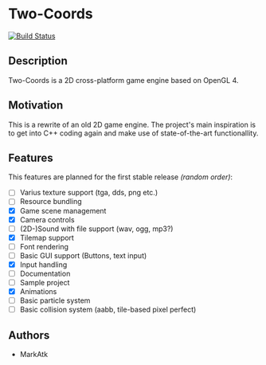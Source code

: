 # Two-Coords

[![Build Status](https://travis-ci.org/markatk/two-coords.svg?branch=develop)](https://travis-ci.org/markatk/two-coords)

## Description

Two-Coords is a 2D cross-platform game engine based on OpenGL 4.

## Motivation

This is a rewrite of an old 2D game engine. The project's main inspiration is to get into C++ coding again and make use of state-of-the-art functionallity.

## Features

This features are planned for the first stable release *(random order)*:

- [ ] Varius texture support (tga, dds, png etc.)
- [ ] Resource bundling
- [X] Game scene management
- [X] Camera controls
- [ ] (2D-)Sound with file support (wav, ogg, mp3?)
- [X] Tilemap support
- [ ] Font rendering
- [ ] Basic GUI support (Buttons, text input)
- [X] Input handling
- [ ] Documentation
- [ ] Sample project
- [X] Animations
- [ ] Basic particle system
- [ ] Basic collision system (aabb, tile-based pixel perfect)

## Authors

- MarkAtk
